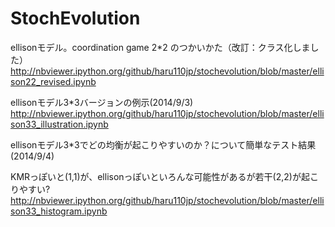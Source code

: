 StochEvolution
==============
ellisonモデル。coordination game 2*2 のつかいかた（改訂：クラス化しました）
http://nbviewer.ipython.org/github/haru110jp/stochevolution/blob/master/ellison22_revised.ipynb


ellisonモデル3*3バージョンの例示(2014/9/3)
http://nbviewer.ipython.org/github/haru110jp/stochevolution/blob/master/ellison33_illustration.ipynb

ellisonモデル3*3でどの均衡が起こりやすいのか？について簡単なテスト結果(2014/9/4)

KMRっぽいと(1,1)が、ellisonっぽいといろんな可能性があるが若干(2,2)が起こりやすい?
http://nbviewer.ipython.org/github/haru110jp/stochevolution/blob/master/ellison33_histogram.ipynb
